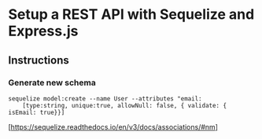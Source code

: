 # Setup a REST API with Sequelize and Express.js

## Instructions 
### Generate new schema 
```  
sequelize model:create --name User --attributes "email:
    [type:string, unique:true, allowNull: false, { validate: { isEmail: true}}]
``` 
[https://sequelize.readthedocs.io/en/v3/docs/associations/#nm]



